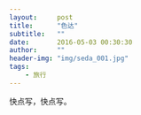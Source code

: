 ```yaml
---
layout:     post
title:      "色达"
subtitle:   ""
date:       2016-05-03 00:30:30
author:     ""
header-img: "img/seda_001.jpg"
tags:
    - 旅行
---
```


快点写，快点写。